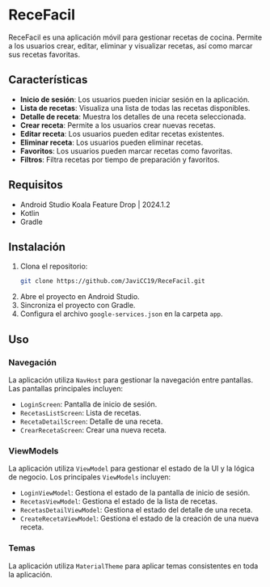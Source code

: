  
# ReceFacil

ReceFacil es una aplicación móvil para gestionar recetas de cocina. Permite a los usuarios crear, editar, eliminar y visualizar recetas, así como marcar sus recetas favoritas.

## Características

- **Inicio de sesión**: Los usuarios pueden iniciar sesión en la aplicación.
- **Lista de recetas**: Visualiza una lista de todas las recetas disponibles.
- **Detalle de receta**: Muestra los detalles de una receta seleccionada.
- **Crear receta**: Permite a los usuarios crear nuevas recetas.
- **Editar receta**: Los usuarios pueden editar recetas existentes.
- **Eliminar receta**: Los usuarios pueden eliminar recetas.
- **Favoritos**: Los usuarios pueden marcar recetas como favoritas.
- **Filtros**: Filtra recetas por tiempo de preparación y favoritos.

## Requisitos

- Android Studio Koala Feature Drop | 2024.1.2
- Kotlin
- Gradle

## Instalación

1. Clona el repositorio:
    ```sh
    git clone https://github.com/JaviCC19/ReceFacil.git
    ```
2. Abre el proyecto en Android Studio.
3. Sincroniza el proyecto con Gradle.
4. Configura el archivo `google-services.json` en la carpeta `app`.

## Uso

### Navegación

La aplicación utiliza `NavHost` para gestionar la navegación entre pantallas. Las pantallas principales incluyen:

- `LoginScreen`: Pantalla de inicio de sesión.
- `RecetasListScreen`: Lista de recetas.
- `RecetaDetailScreen`: Detalle de una receta.
- `CrearRecetaScreen`: Crear una nueva receta.

### ViewModels

La aplicación utiliza `ViewModel` para gestionar el estado de la UI y la lógica de negocio. Los principales `ViewModels` incluyen:

- `LoginViewModel`: Gestiona el estado de la pantalla de inicio de sesión.
- `RecetasViewModel`: Gestiona el estado de la lista de recetas.
- `RecetasDetailViewModel`: Gestiona el estado del detalle de una receta.
- `CreateRecetaViewModel`: Gestiona el estado de la creación de una nueva receta.

### Temas

La aplicación utiliza `MaterialTheme` para aplicar temas consistentes en toda la aplicación.


